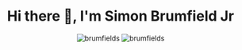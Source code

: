 <h1 align="center">Hi there 👋, I'm Simon Brumfield Jr</h1>

<!--
**brumfields/brumfields** is a ✨ _special_ ✨ repository because its `README.md` (this file) appears on your GitHub profile.

Here are some ideas to get you started:

- 🔭 I’m currently working on ...
- 🌱 I’m currently learning ...
- 👯 I’m looking to collaborate on ...
- 🤔 I’m looking for help with ...
- 💬 Ask me about ...
- 📫 How to reach me: ...
- 😄 Pronouns: ...
- ⚡ Fun fact: ...
-->

<p align="center"> 
    <img src="https://github-readme-stats.vercel.app/api?username=brumfields&show_icons=true&hide=contribs" alt="brumfields" /> 
    <img src="https://github-readme-stats.anuraghazra1.vercel.app/api/top-langs/?username=brumfields&layout=compact" alt="brumfields" />
 </p>
